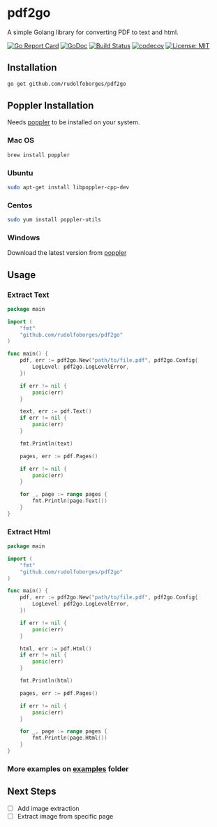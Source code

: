 # pdf2go

A simple Golang library for converting PDF to text and html.

[![Go Report Card](https://goreportcard.com/badge/github.com/rudolfoborges/pdf2go)](https://goreportcard.com/report/github.com/rudolfoborges/pdf2go)
[![GoDoc](https://godoc.org/github.com/rudolfoborges/pdf2go?status.svg)](https://godoc.org/github.com/rudolfoborges/pdf2go)
[![Build Status](https://travis-ci.org/rudolfoborges/pdf2go.svg?branch=main)](https://travis-ci.org/rudolfoborges/pdf2go)
[![codecov](https://codecov.io/gh/rudolfoborges/pdf2go/branch/main/graph/badge.svg)](https://codecov.io/gh/rudolfoborges/pdf2go)
[![License: MIT](https://img.shields.io/badge/License-MIT-yellow.svg)](https://opensource.org/licenses/MIT)

## Installation

```bash
go get github.com/rudolfoborges/pdf2go
```

## Poppler Installation

Needs [poppler](https://poppler.freedesktop.org/) to be installed on your system.

### Mac OS

```bash
brew install poppler
```

### Ubuntu

```bash
sudo apt-get install libpoppler-cpp-dev
```

### Centos

```bash
sudo yum install poppler-utils
```

### Windows

Download the latest version from [poppler](http://blog.alivate.com.au/poppler-windows/)

## Usage

### Extract Text

```go
package main

import (
    "fmt"
    "github.com/rudolfoborges/pdf2go"
)

func main() {
    pdf, err := pdf2go.New("path/to/file.pdf", pdf2go.Config{
        LogLevel: pdf2go.LogLevelError,
    })

    if err != nil {
        panic(err)
    }

    text, err := pdf.Text()
    if err != nil {
        panic(err)
    }

    fmt.Println(text)

    pages, err := pdf.Pages()

    if err != nil {
        panic(err)
    }

    for _, page := range pages {
        fmt.Println(page.Text())
    }
}
```

### Extract Html

```go
package main

import (
    "fmt"
    "github.com/rudolfoborges/pdf2go"
)

func main() {
    pdf, err := pdf2go.New("path/to/file.pdf", pdf2go.Config{
        LogLevel: pdf2go.LogLevelError,
    })

    if err != nil {
        panic(err)
    }

    html, err := pdf.Html()
    if err != nil {
        panic(err)
    }

    fmt.Println(html)

    pages, err := pdf.Pages()

    if err != nil {
        panic(err)
    }

    for _, page := range pages {
        fmt.Println(page.Html())
    }
}
```

### More examples on [examples](https://github.com/rudolfoborges/pdf2go/tree/main/examples) folder

## Next Steps

-   [ ] Add image extraction
-   [ ] Extract image from specific page
